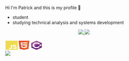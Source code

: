 Hi I'm Patrick and this is my profile 👋

- student
- studying technical analysis and systems development
<div align="center">
  <a href="https://github.com/God-coffee">
  <img height="155em" src="https://github-readme-stats.vercel.app/api?username=God-coffee&show_icons=true&theme=dark&include_all_commits=true&count_private=true"/>
  <img height="155em" src="https://github-readme-stats.vercel.app/api/top-langs/?username=God-coffee&layout=compact&langs_count=7&theme=dark"/>
</div>
<div style="display: inline_block"><br>
  <img  alt="Rafa-Js" height="30" width="40" src="https://raw.githubusercontent.com/devicons/devicon/master/icons/javascript/javascript-plain.svg"><img  alt="Rafa-HTML" height="30" width="40" src="https://raw.githubusercontent.com/devicons/devicon/master/icons/html5/html5-original.svg"><img  alt="Rafa-Csharp" height="30" width="40" src="https://raw.githubusercontent.com/devicons/devicon/master/icons/csharp/csharp-original.svg">
</div>
  <a href="https://github.com/God-Coffee" rel="nofo low">
  <img src = "[https://img.shields.io/badge/instagram-%23E4405F.svg?&style=for-the-badge&logo=instagram&logoColor=white]"
       </a>

